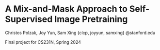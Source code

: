 # A Mix-and-Mask Approach to Self-Supervised Image Pretraining
Christos Polzak, Joy Yun, Sam Xing 
{clcp, joyyun, samxing} @stanford.edu

Final project for CS231N, Spring 2024
